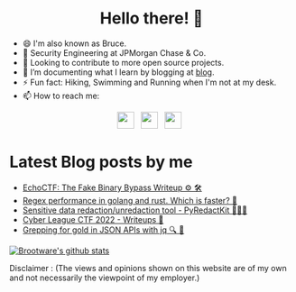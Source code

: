 <div align="center">
  <h1> Hello there! 👋 </h1>
</div>

- 😄 I'm also known as Bruce.
- 🔧 Security Engineering at JPMorgan Chase & Co. 
- 👀  Looking to contribute to more open source projects.
- 🌱 I’m documenting what I learn by blogging at [blog](<https://brootware.github.io>).
- ⚡  Fun fact: Hiking, Swimming and Running when I'm not at my desk.
- 📫 How to reach me:

<p align='center'>
<a href="https://linkedin.com/in/oakermin/"><img height="30" src="https://img.shields.io/badge/LinkedIn-0077B5?style=for-the-badge&logo=linkedin&logoColor=white"></a>&nbsp;&nbsp;
<a href="https://twitter.com/brootware/"><img height="30" src="https://img.shields.io/badge/Twitter-1DA1F2?style=for-the-badge&logo=twitter&logoColor=white"></a>&nbsp;&nbsp;
<a><img height="30" src="https://visitor-badge.glitch.me/badge?page_id=brootware.visitor-badge&left_text=Visitors%20Since%207%20May%202022"></a>&nbsp;&nbsp;
<!-- <a><img height="20" src="https://gpvc.arturio.dev/brootware"></a>&nbsp;&nbsp; -->
<!-- <a href="https://discord.com/users/260007146102587392"><img height="30" src="https://img.shields.io/badge/Discord-7289DA?style=for-the-badge&logo=discord&logoColor=white"></a>&nbsp;&nbsp; -->

# Latest Blog posts by me
<!-- BLOG-POST-LIST:START -->
- [EchoCTF: The Fake Binary Bypass Writeup ⚙️ 🛠](https://brootware.github.io/posts/echoctf-the-fake-binary-bypass-writeup/)
- [Regex performance in golang and rust. Which is faster? 🤔](https://brootware.github.io/posts/regex-performance-in-golang-and-rust-which-is-faster/)
- [Sensitive data redaction/unredaction tool - PyRedactKit 🧰🔐📝](https://brootware.github.io/posts/sensitive-data-redaction-pyredactkit/)
- [Cyber League CTF 2022 - Writeups 🚩](https://brootware.github.io/posts/cyber-league-ctf-2022-writeups/)
- [Grepping for gold in JSON APIs with jq 🔍 📄](https://brootware.github.io/posts/grepping-for-gold-in-JSON-APIs-with-jq/)
<!-- BLOG-POST-LIST:END -->

[![Brootware's github stats](https://github-readme-stats-git-masterrstaa-rickstaa.vercel.app/api?username=brootware&count_private=true&show_icons=true&theme=onedark&hide_border=true)](https://brootware.github.io)

<!-- [![echoCTF badge](https://echoctf.red/profile/289749/badge)](https://echoctf.red/profile/289749) -->
  
<!-- <p align="center">  
<img width="850" src="https://github-readme-streak-stats.herokuapp.com/?user=brootware&theme=synthwave" /> -->
  
<!-- ![Profile views](https://gpvc.arturio.dev/[brootware]) -->

<!--
**brootware/brootware** is a ✨ _special_ ✨ repository because its `README.md` (this file) appears on your GitHub profile.

Here are some ideas to get you started:

- 🔭 I’m currently working on ...
- 🌱 I’m currently learning ...
- 👯 I’m looking to collaborate on ...
- 🤔 I’m looking for help with ...
- 💬 Ask me about ...
- 📫 How to reach me: ...
- 😄 Pronouns: ...
- ⚡ Fun fact: ...

https://github-readme-stats.vercel.app/api?username=brootware&show_icons=true&theme=onedark&hide_border=true 
[![Brootware's github stats](https://github-readme-stats.vercel.app/api?username=brootware&hide=stars&count_private=true&show_icons=true&theme=onedark&hide_border=true)](https://github.com/anuraghazra/github-readme-stats)
-->
  
  Disclaimer : (The views and opinions shown on this website are of my own and not necessarily the viewpoint of my employer.)
